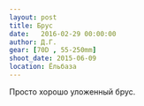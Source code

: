 ```yaml
---
layout: post
title: Брус
date:   2016-02-29 00:00:00
author: Д.Г.
gear: [70D , 55-250mm]
shoot_date: 2015-06-09
location: Ёльбаза
---
```


Просто хорошо уложенный брус.
